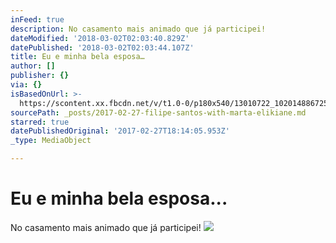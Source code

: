 ```yaml
---
inFeed: true
description: No casamento mais animado que já participei!
dateModified: '2018-03-02T02:03:40.829Z'
datePublished: '2018-03-02T02:03:44.107Z'
title: Eu e minha bela esposa…
author: []
publisher: {}
via: {}
isBasedOnUrl: >-
  https://scontent.xx.fbcdn.net/v/t1.0-0/p180x540/13010722_10201488672534190_1222846127730769957_n.jpg?oh=38ae9b65218da346dd1deb1b0dcb2502&oe=5944FB58
sourcePath: _posts/2017-02-27-filipe-santos-with-marta-elikiane.md
starred: true
datePublishedOriginal: '2017-02-27T18:14:05.953Z'
_type: MediaObject

---
```

# Eu e minha bela esposa...

No casamento mais animado que já participei!
![](https://s3-us-west-2.amazonaws.com/the-grid-img/p/b10839771a2d5b2bc65c409b8eb960226b54bc76.jpg)